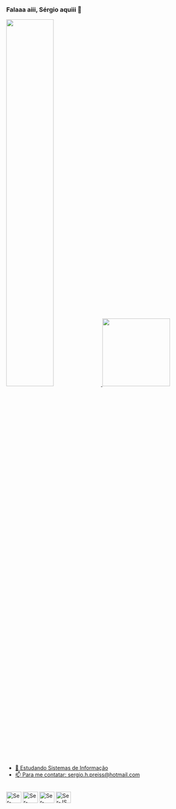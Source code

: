 ### Falaaa aiii, Sérgio aquiii  👋

<div>
  <a href="https://github.com/sergiohsp">
  <img height="50%" src="https://github-readme-stats.vercel.app/api?username=sergiohsp&theme=gotham&show_icons=true"
  include_all_commits=true&count_private=true"/>
  <img height="180em" src="https://github-readme-stats.vercel.app/api/top-langs/?username=sergiohsp&theme=gotham"/>
</div>
                                                                                                                 
<br>
                                                                                                                 
- 🌱 Estudando Sistemas de Informação
- 📫 Para me contatar: sergio.h.preiss@hotmail.com

<div style="display: inline_block"><br>
  <img align=center" alt="Ser-Python" height="30" width="40" src="https://cdn.jsdelivr.net/gh/devicons/devicon/icons/python/python-original.svg">
  <img align=center" alt="Ser-HTML5" height="30" width="40" src="https://cdn.jsdelivr.net/gh/devicons/devicon/icons/html5/html5-original.svg">
  <img align=center" alt="Ser-CSS" height="30" width="40" src="https://cdn.jsdelivr.net/gh/devicons/devicon/icons/css3/css3-original.svg">
  <img align=center" alt="Ser-JS" height="30" width="40" src="https://cdn.jsdelivr.net/gh/devicons/devicon/icons/javascript/javascript-original.svg">
</div>
                                                                                                                                                    
 ##
